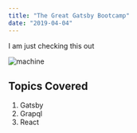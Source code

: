 ```yaml
---
title: "The Great Gatsby Bootcamp"
date: "2019-04-04"
---
```


I am just checking this out

![machine](./260-tan.png)

## Topics Covered

1. Gatsby
2. Grapql
3. React
